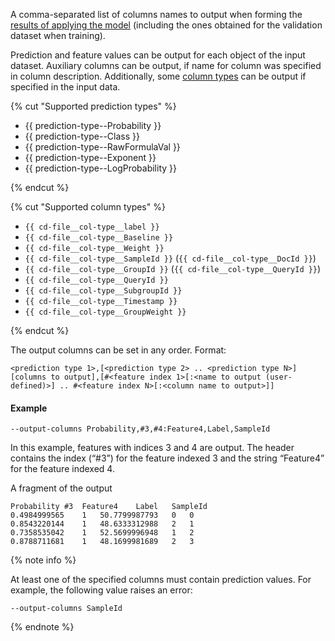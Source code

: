 
A comma-separated list of columns names to output when forming the [results of applying the model](../../../concepts/output-data_model-value-output.md) (including the ones obtained for the validation dataset when training).

Prediction and feature values can be output for each object of the input dataset. Auxiliary columns can be output, if name for column was specified in column description. Additionally, some [column types](../../../concepts/input-data_column-descfile.md) can be output if specified in the input data.

{% cut "Supported prediction types" %}

  - {{ prediction-type--Probability }}
  - {{ prediction-type--Class }}
  - {{ prediction-type--RawFormulaVal }}
  - {{ prediction-type--Exponent }}
  - {{ prediction-type--LogProbability }}

{% endcut %}

{% cut "Supported column types" %}

  - `{{ cd-file__col-type__label }}`
  - `{{ cd-file__col-type__Baseline }}`
  - `{{ cd-file__col-type__Weight }}`
  - `{{ cd-file__col-type__SampleId }}` (`{{ cd-file__col-type__DocId }}`)
  - `{{ cd-file__col-type__GroupId }}` (`{{ cd-file__col-type__QueryId }}`)
  - `{{ cd-file__col-type__QueryId }}`
  - `{{ cd-file__col-type__SubgroupId }}`
  - `{{ cd-file__col-type__Timestamp }}`
  - `{{ cd-file__col-type__GroupWeight }}`

{% endcut %}

The output columns can be set in any order. Format:
```
<prediction type 1>,[<prediction type 2> .. <prediction type N>][columns to output],[#<feature index 1>[:<name to output (user-defined)>] .. #<feature index N>[:<column name to output>]]
```

#### Example

```
--output-columns Probability,#3,#4:Feature4,Label,SampleId
```

In this example, features with indices 3 and 4 are output. The header contains the index (<q>#3</q>) for the feature indexed 3 and the string <q>Feature4</q> for the feature indexed 4.

A fragment of the output

```
Probability	#3	Feature4	Label	SampleId
0.4984999565	1	50.7799987793	0	0
0.8543220144	1	48.6333312988	2	1
0.7358535042	1	52.5699996948	1	2
0.8788711681	1	48.1699981689	2	3
```


{% note info %}

At least one of the specified columns must contain prediction values. For example, the following value raises an error:
```
--output-columns SampleId
```

{% endnote %}
